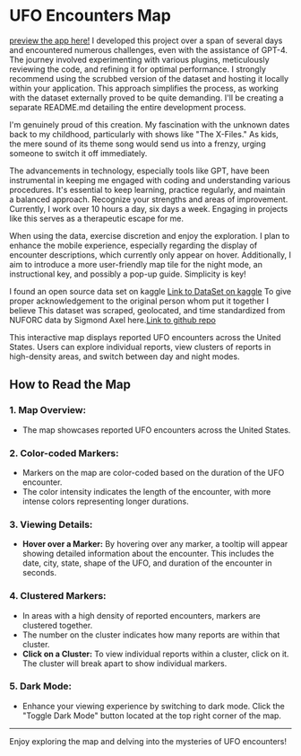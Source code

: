 # UFO Encounters Map
[preview the app here!](https://uapmap.netlify.app/)
I developed this project over a span of several days and encountered numerous challenges, even with the assistance of GPT-4. The journey involved experimenting with various plugins, meticulously reviewing the code, and refining it for optimal performance. I strongly recommend using the scrubbed version of the dataset and hosting it locally within your application. This approach simplifies the process, as working with the dataset externally proved to be quite demanding. I'll be creating a separate README.md detailing the entire development process.

I'm genuinely proud of this creation. My fascination with the unknown dates back to my childhood, particularly with shows like "The X-Files." As kids, the mere sound of its theme song would send us into a frenzy, urging someone to switch it off immediately.

The advancements in technology, especially tools like GPT, have been instrumental in keeping me engaged with coding and understanding various procedures. It's essential to keep learning, practice regularly, and maintain a balanced approach. Recognize your strengths and areas of improvement. Currently, I work over 10 hours a day, six days a week. Engaging in projects like this serves as a therapeutic escape for me.

When using the data, exercise discretion and enjoy the exploration. I plan to enhance the mobile experience, especially regarding the display of encounter descriptions, which currently only appear on hover. Additionally, I aim to introduce a more user-friendly map tile for the night mode, an instructional key, and possibly a pop-up guide. Simplicity is key!

I found an open source data set on kaggle [Link to DataSet on kaggle](https://www.kaggle.com/datasets/NUFORC/ufo-sightings)
To give proper acknowledgement to the original person whom put it together I believe 
This dataset was scraped, geolocated, and time standardized from NUFORC data by Sigmond Axel here.[Link to github repo](https://github.com/planetsig/ufo-reports)

This interactive map displays reported UFO encounters across the United States. Users can explore individual reports, view clusters of reports in high-density areas, and switch between day and night modes.

## How to Read the Map

### 1. **Map Overview:**
- The map showcases reported UFO encounters across the United States.

### 2. **Color-coded Markers:**
- Markers on the map are color-coded based on the duration of the UFO encounter.
- The color intensity indicates the length of the encounter, with more intense colors representing longer durations.

### 3. **Viewing Details:**
- **Hover over a Marker:** By hovering over any marker, a tooltip will appear showing detailed information about the encounter. This includes the date, city, state, shape of the UFO, and duration of the encounter in seconds.

### 4. **Clustered Markers:**
- In areas with a high density of reported encounters, markers are clustered together.
- The number on the cluster indicates how many reports are within that cluster.
- **Click on a Cluster:** To view individual reports within a cluster, click on it. The cluster will break apart to show individual markers.

### 5. **Dark Mode:**
- Enhance your viewing experience by switching to dark mode. Click the "Toggle Dark Mode" button located at the top right corner of the map.

---

Enjoy exploring the map and delving into the mysteries of UFO encounters!
